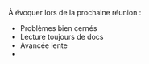À évoquer lors de la prochaine réunion : 

- Problèmes bien cernés
- Lecture toujours de docs
- Avancée lente
- 